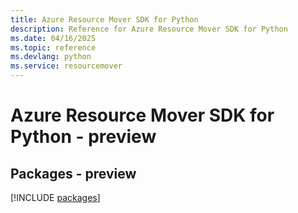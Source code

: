 ```yaml
---
title: Azure Resource Mover SDK for Python
description: Reference for Azure Resource Mover SDK for Python
ms.date: 04/16/2025
ms.topic: reference
ms.devlang: python
ms.service: resourcemover
---
```

# Azure Resource Mover SDK for Python - preview
## Packages - preview
[!INCLUDE [packages](resource-mover-index.md)]
